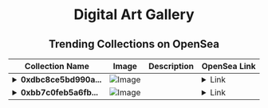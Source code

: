 <div align="center">

# Digital Art Gallery

## Trending Collections on OpenSea

| Collection Name                       | Image                                                                                     | Description                       | OpenSea Link                                                                                          |
|---------------------------------------|-------------------------------------------------------------------------------------------|-----------------------------------|--------------------------------------------------------------------------------------------------------|
| **<details><summary>0xdbc8ce5bd990a...</summary>0xdbc8ce5bd990a8f810a68a0311b7a98e451cac87</details>** | ![Image](https://i2.seadn.io/optimism/0xde17cc6288136281514f338fcba1574a0c4cb18f/6404459f0a28661c41bd910f8b5899/e86404459f0a28661c41bd910f8b5899.png?w=200&auto=format) |  | <details><summary>Link</summary>[0xdbc8ce5bd990a8f810a68a0311b7a98e451cac87](https://opensea.io/collection/0xdbc8ce5bd990a8f810a68a0311b7a98e451cac87)</details> |
| **<details><summary>0xbb7c0feb5a6fb...</summary>0xbb7c0feb5a6fbc1b0182d814e193176c160a76be</details>** | ![Image](https://i2.seadn.io/optimism/0xde17cc6288136281514f338fcba1574a0c4cb18f/6404459f0a28661c41bd910f8b5899/e86404459f0a28661c41bd910f8b5899.png?w=200&auto=format) |  | <details><summary>Link</summary>[0xbb7c0feb5a6fbc1b0182d814e193176c160a76be](https://opensea.io/collection/0xbb7c0feb5a6fbc1b0182d814e193176c160a76be)</details> |

</div>